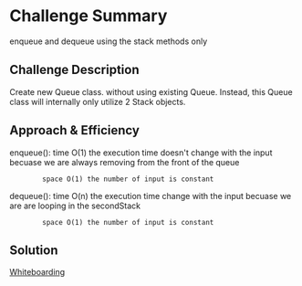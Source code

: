 # Challenge Summary
<!-- Short summary or background information -->
enqueue and dequeue using the stack methods only

## Challenge Description
<!-- Description of the challenge -->
Create new Queue class. without using existing Queue. Instead, this Queue class will internally only utilize 2 Stack objects.

## Approach & Efficiency
<!-- What approach did you take? Why? What is the Big O space/time for this approach? -->
 
 enqueue(): time O(1) the execution time doesn't change with the input becuase we are always removing from the front of the queue

            space O(1) the number of input is constant

dequeue(): time O(n) the execution time change with the input becuase we are are looping in the secondStack

            space O(1) the number of input is constant
## Solution
<!-- Embedded whiteboard image -->
[Whiteboarding](https://drive.google.com/file/d/1Q1FCGDgTllynq0u68diGr44eY4AGLZQN/view?usp=sharing)